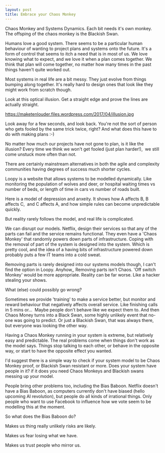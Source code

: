 ```yaml
---
layout: post
title: Embrace your Chaos Monkey
---
```

Chaos Monkey and Systems Dynamics. Each bit needs it's own monkey.
The offsping of the chaos monkey is the Blackish Swan.





Humans love a good system. There seems to be a particular human behaviour of wanting to project plans and systems onto the future. It's a form of control that seems to itch a need that is in most of us. We love knowing what to expect, and we love it when a plan comes together. We think that plan will come together, no matter how many times in the past things haven't quite worked out.

Most systems in real life are a bit messy. They just evolve from things bumping along together. It's really hard to design ones that look like they might work from scratch though.

Look at this optical illusion. Get a straight edge and prove the lines are actually straight.

https://maketenlouder.files.wordpress.com/2017/04/illusion.jpg











Look away for a few seconds, and look back. You're not the sort of person who gets fooled by the same trick twice, right? And what does this have to do with making plans :-)

No matter how much our projects have not gone to plan, is it like the illusion? Every time we think we won't get fooled (just plan harder!),  we still come unstuck more often than not.

There are certainly mainstream alternatives in both the agile and complexity communities having degrees of success much shorter cycles.

Loopy is a website that allows systems to be modelled dynamically. Like monitoring the population of wolves and deer, or hospital waiting times vs number of beds, or length of time in cars vs number of roads built.

Here is a model of depression and anxeity. It shows how A affects B, B affects C,  and C affects A, and how simple rules can become unpredictable quickly.

But reality rarely follows the model, and real life is complicated.

We can disrupt our models. Netflix, design their services so that any of the parts can fail and the service remains functional. They even have a 'Chaos Monkey' that randomly powers down parts of infrastructure. Coping with the removal of part of the system is designed into the system. Which is pretty cool, and the idea of a having bits of infrastructure powered down probably puts a few IT teams into a cold sweat.

Removing parts is rarely designed into our systems models though, I can't find the option in Loopy. Anyhow,, Removing parts isn't Chaos. 'Off switch Monkey' would be more appropriate. Reality can be far worse. Like a hacker stealing your shows.

What (else) could possibly go wrong?

Sometimes we provide 'training' to make a service better, but monitor and reward behaviour that negatively affects overall service. Like finishing calls in 5 mins or...  Maybe people don't behave like we expect them to. And then Chaos Money turns into a Black Swan, some highly unlikely event that no-one was going to predict. Or just a Blackish Swan, that was always there, but everyone was looking the other way.

Having a Chaos Monkey running in your system is extreme, but relatively easy and predictable. The real problems come when things don't work as the model says. Things stop talking to each other, or behave in the opposite way, or start to have the opposite effect you wanted.

I'd suggest there is a simple way to check if your system model to be Chaos Monkey proof, or Blackish Swan resistant or more. Does your system have people in it? if it does you need Chaos Monkeys and Blackish swans messing up your model.

People bring other problems too, including the Bias Baboon. Netflix doesn't have a Bias Baboon, as computers currently don't have biased (hello upcoming AI revolution), but people do all kinds of irrational things. Only people who want to use Facebook to influence how we vote seem to be modelling this at the moment.

So what does the Bias Baboon do?

Makes us thing really unlikely risks are likely.

Makes us fear losing what we have.

Makes us trust people who mirror us.

